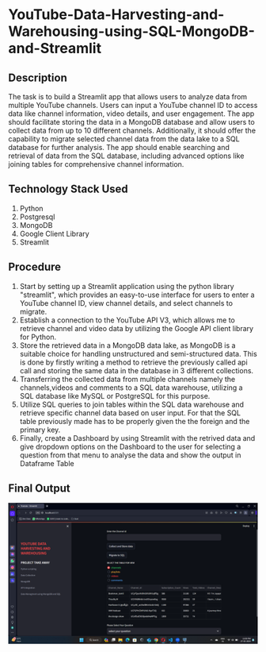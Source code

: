 # YouTube-Data-Harvesting-and-Warehousing-using-SQL-MongoDB-and-Streamlit

## Description
The task is to build a Streamlit app that allows users to analyze data from multiple YouTube channels. Users can input a YouTube channel ID to access data like channel information, video details, and user engagement. The app should facilitate storing the data in a MongoDB database and allow users to collect data from up to 10 different channels. Additionally, it should offer the capability to migrate selected channel data from the data lake to a SQL database for further analysis. The app should enable searching and retrieval of data from the SQL database, including advanced options like joining tables for comprehensive channel information.

## Technology Stack Used
1. Python
2. Postgresql
3. MongoDB
4. Google Client Library
5. Streamlit 

## Procedure

1. Start by setting up a Streamlit application using the python library "streamlit", which provides an easy-to-use interface for users to enter a YouTube channel ID, view channel details, and select channels to migrate.
2. Establish a connection to the YouTube API V3, which allows me to retrieve channel and video data by utilizing the Google API client library for Python. 
3. Store the retrieved data in a MongoDB data lake, as MongoDB is a suitable choice for handling unstructured and semi-structured data. This is done by firstly writing a    method to retrieve the previously called api call and storing the same data in the database in 3 different collections.
4. Transferring the collected data from multiple channels namely the channels,videos and comments to a SQL data warehouse, utilizing a SQL database like MySQL or PostgreSQL for this purpose.
5. Utilize SQL queries to join tables within the SQL data warehouse and retrieve specific channel data based on user input. For that the SQL table previously made has to be properly given the the foreign and the primary key. 
6. Finally, create a Dashboard by using Streamlit with the retrived data and give dropdown options on the Dashboard to the user for selecting a question from that menu to analyse the data and show the output in Dataframe Table

## Final Output
![Intro GUI](https://github.com/DineshR03/YouTube-Data-Harvesting-and-Warehousing-using-SQL-MongoDB-and-Streamlit/blob/main/Youtube_project_Final_UI_Output.png)
